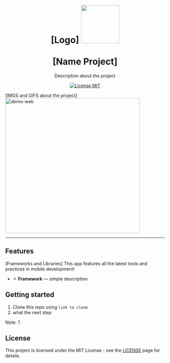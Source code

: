 <h1 align="center">
<br>
  [Logo]
  <img src="" alt="" width="120">
<br>
<br>
[Name Project]
</h1>

<p align="center">Description about the project</p>

<p align="center">
  <a href="https://opensource.org/licenses/MIT">
    <img src="https://img.shields.io/badge/License-MIT-blue.svg" alt="License MIT">
  </a>
</p>

<div>
  [IMGS and GIFS about the project]
  <img src="" alt="demo-web" height="425">
</div>

<hr />

## Features
[Frameworks and Libraries]
This app features all the latest tools and practices in mobile development!

- ⚛️ **Framework** — simple description

## Getting started

1. Clone this repo using `link to clone`
2. what the next step


Note: ?.


## License

This project is licensed under the MIT License - see the [LICENSE](https://opensource.org/licenses/MIT) page for details.

